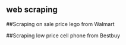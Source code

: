 ## web scraping

##Scraping on sale price lego from Walmart


##Scraping low price cell phone from Bestbuy


